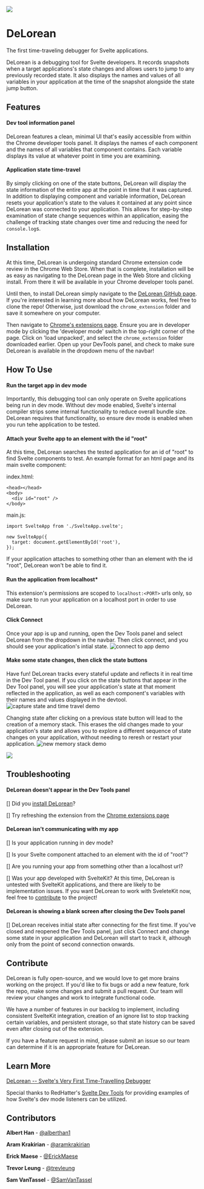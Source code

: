 ![](assets/marquee_promo.png)

# DeLorean
The first time-traveling debugger for Svelte applications.

DeLorean is a debugging tool for Svelte developers. It records snapshots when a target applications's state changes and allows users to jump to any previously recorded state. It also displays the names and values of all variables in your application at the time of the snapshot alongside the state jump button.

## Features

#### Dev tool information panel
DeLorean features a clean, minimal UI that's easily accessible from within the Chrome developer tools panel. It displays the names of each component and the names of all variables that component contains. Each variable displays its value at whatever point in time you are examining.

#### Application state time-travel
By simply clicking on one of the state buttons, DeLorean will display the state information of the entire app at the point in time that it was captured. In addition to displaying component and variable information, DeLorean resets your application's state to the values it contained at any point since DeLorean was connected to your application. This allows for step-by-step examination of state change sequences within an application, easing the challenge of tracking state changes over time and reducing the need for ```console.log```s.

## Installation
At this time, DeLorean is undergoing standard Chrome extension code review in the Chrome Web Store. When that is complete, installation will be as easy as navigating to the DeLorean page in the Web Store and clicking install. From there it will be available in your Chrome developer tools panel. 

Until then, to install DeLorean simply navigate to the [DeLorean GitHub page](https://github.com/oslabs-beta/DeLorean). If you're interested in learning more about how DeLorean works, feel free to clone the repo! Otherwise, just download the ```chrome_extension``` folder and save it somewhere on your computer. 

Then navigate to [Chrome's extensions page](chrome://extensions/). Ensure you are in developer mode by clicking the 'developer mode' switch in the top-right corner of the page. Click on 'load unpacked', and select the ```chrome_extension``` folder downloaded earlier. Open up your DevTools panel, and check to make sure DeLorean is available in the dropdown menu of the navbar!

## How To Use

#### Run the target app in dev mode
Importantly, this debugging tool can only operate on Svelte applications being run in dev mode. Without dev mode enabled, Svelte's internal compiler strips some internal functionality to reduce overall bundle size. DeLorean requires that functionality, so ensure dev mode is enabled when you run tehe application to be tested.

#### Attach your Svelte app to an element with the id "root"
At this time, DeLorean searches the tested application for an id of "root" to find Svelte components to test. An example format for an html page and its main svelte component:

index.html:
```
<head></head>
<body>
  <div id="root" />
</body>
```
main.js:
```
import SvelteApp from './SvelteApp.svelte';

new SvelteApp({
  target: document.getElementById('root'),
});
```
If your application attaches to something other than an element with the id "root", DeLorean won't be able to find it.

#### Run the application from localhost*
This extension's permissions are scoped to ```localhost:<PORT>``` urls only, so make sure to run your application on a localhost port in order to use DeLorean.

#### Click Connect
Once your app is up and running, open the Dev Tools panel and select DeLorean from the dropdown in the navbar. Then click connect, and you should see your application's intial state.
![connect to app demo](assets/connect.gif)

#### Make some state changes, then click the state buttons
Have fun! DeLorean tracks every stateful update and reflects it in real time in the Dev Tool panel. If you click on the state buttons that appear in the Dev Tool panel, you will see your application's state at that moment reflected in the application, as well as each component's variables with their names and values displayed in the devtool.
![capture state and time travel demo](assets/capture_state_time_travel.gif)

Changing state after clicking on a previous state button will lead to the creation of a memory stack. This erases the old changes made to your application's state and allows you to explore a different sequence of state changes on your application, without needing to reresh or restart your application.
![new memory stack demo](assets/new_memory.gif)

![](assets/small_promo.png)

## Troubleshooting

#### DeLorean doesn't appear in the Dev Tools panel

[] Did you [install DeLorean](#installation)?

[] Try refreshing the extension from the [Chrome extensions page](chrome://extensions/)

#### DeLorean isn't communicating with my app

[] Is your application running in dev mode?

[] Is your Svelte component attached to an element with the id of "root"?

[] Are you running your app from something other than a localhost url?

[] Was your app developed with SvelteKit? At this time, DeLorean is untested with SvelteKit applications, and there are likely to be implementation issues. If you want DeLorean to work with SveleteKit now, feel free to [contribute](#contribute) to the project!

#### DeLorean is showing a blank screen after closing the Dev Tools panel

[] DeLorean receives initial state after connecting for the first time. If you've closed and reopened the Dev Tools panel, just click Connect and change some state in your application and DeLorean will start to track it, although only from the point of second connection onwards.

## Contribute

DeLorean is fully open-source, and we would love to get more brains working on the project. If you'd like to fix bugs or add a new feature, fork the repo, make some changes and submit a pull request. Our team will review your changes and work to integrate functional code. 

We have a number of features in our backlog to implement, including consistent SvelteKit integration, creation of an ignore list to stop tracking certain variables, and persistent storage, so that state history can be saved even after closing out of the extension.

If you have a feature request in mind, please submit an issue so our team can determine if it is an appropriate feature for DeLorean.

## Learn More

[DeLorean -- Svelte's Very First Time-Travelling Debugger](https://www.youtube.com/watch?v=FWG3Dfss3Jc)

Special thanks to RedHatter's [Svelte Dev Tools](https://github.com/RedHatter/svelte-devtools) for providing examples of how Svelte's dev mode listeners can be utilized.

## Contributors

**Albert Han** - [@alberthan1](https://github.com/alberthan1)

**Aram Krakirian** - [@aramkrakirian](https://github.com/aramkrakirian)

**Erick Maese** - [@ErickMaese](https://github.com/ErickMaese)

**Trevor Leung** - [@trevleung](https://github.com/trevleung)

**Sam VanTassel** - [@SamVanTassel](https://github.com/SamVanTassel)
